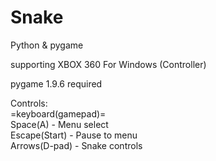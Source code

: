 # Snake
Python & pygame

supporting XBOX 360 For Windows (Controller)  

pygame 1.9.6 required

Controls:  
=keyboard(gamepad)=  
Space(A) - Menu select  
Escape(Start) - Pause to menu  
Arrows(D-pad) - Snake controls  